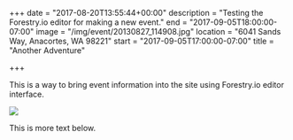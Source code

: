 +++
date = "2017-08-20T13:55:44+00:00"
description = "Testing the Forestry.io editor for making a new event."
end = "2017-09-05T18:00:00-07:00"
image = "/img/event/20130827_114908.jpg"
location = "6041 Sands Way, Anacortes, WA 98221"
start = "2017-09-05T17:00:00-07:00"
title = "Another Adventure"

+++


This is a way to bring event information into the site using Forestry.io editor interface.

![](/img/news/1B65075_0260.jpg)

This is more text below.